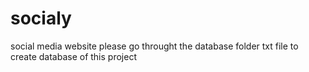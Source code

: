 # socialy
social media website
 please go throught the database folder txt file to create database of this project
